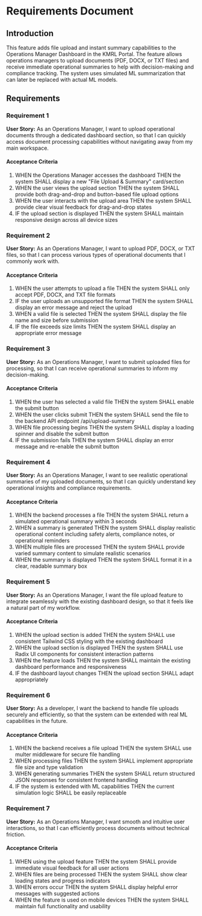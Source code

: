 # Requirements Document

## Introduction

This feature adds file upload and instant summary capabilities to the Operations Manager Dashboard in the KMRL Portal. The feature allows operations managers to upload documents (PDF, DOCX, or TXT files) and receive immediate operational summaries to help with decision-making and compliance tracking. The system uses simulated ML summarization that can later be replaced with actual ML models.

## Requirements

### Requirement 1

**User Story:** As an Operations Manager, I want to upload operational documents through a dedicated dashboard section, so that I can quickly access document processing capabilities without navigating away from my main workspace.

#### Acceptance Criteria

1. WHEN the Operations Manager accesses the dashboard THEN the system SHALL display a new "File Upload & Summary" card/section
2. WHEN the user views the upload section THEN the system SHALL provide both drag-and-drop and button-based file upload options
3. WHEN the user interacts with the upload area THEN the system SHALL provide clear visual feedback for drag-and-drop states
4. IF the upload section is displayed THEN the system SHALL maintain responsive design across all device sizes

### Requirement 2

**User Story:** As an Operations Manager, I want to upload PDF, DOCX, or TXT files, so that I can process various types of operational documents that I commonly work with.

#### Acceptance Criteria

1. WHEN the user attempts to upload a file THEN the system SHALL only accept PDF, DOCX, and TXT file formats
2. IF the user uploads an unsupported file format THEN the system SHALL display an error message and reject the upload
3. WHEN a valid file is selected THEN the system SHALL display the file name and size before submission
4. IF the file exceeds size limits THEN the system SHALL display an appropriate error message

### Requirement 3

**User Story:** As an Operations Manager, I want to submit uploaded files for processing, so that I can receive operational summaries to inform my decision-making.

#### Acceptance Criteria

1. WHEN the user has selected a valid file THEN the system SHALL enable the submit button
2. WHEN the user clicks submit THEN the system SHALL send the file to the backend API endpoint /api/upload-summary
3. WHEN file processing begins THEN the system SHALL display a loading spinner and disable the submit button
4. IF the submission fails THEN the system SHALL display an error message and re-enable the submit button

### Requirement 4

**User Story:** As an Operations Manager, I want to see realistic operational summaries of my uploaded documents, so that I can quickly understand key operational insights and compliance requirements.

#### Acceptance Criteria

1. WHEN the backend processes a file THEN the system SHALL return a simulated operational summary within 3 seconds
2. WHEN a summary is generated THEN the system SHALL display realistic operational content including safety alerts, compliance notes, or operational reminders
3. WHEN multiple files are processed THEN the system SHALL provide varied summary content to simulate realistic scenarios
4. WHEN the summary is displayed THEN the system SHALL format it in a clear, readable summary box

### Requirement 5

**User Story:** As an Operations Manager, I want the file upload feature to integrate seamlessly with the existing dashboard design, so that it feels like a natural part of my workflow.

#### Acceptance Criteria

1. WHEN the upload section is added THEN the system SHALL use consistent Tailwind CSS styling with the existing dashboard
2. WHEN the upload section is displayed THEN the system SHALL use Radix UI components for consistent interaction patterns
3. WHEN the feature loads THEN the system SHALL maintain the existing dashboard performance and responsiveness
4. IF the dashboard layout changes THEN the upload section SHALL adapt appropriately

### Requirement 6

**User Story:** As a developer, I want the backend to handle file uploads securely and efficiently, so that the system can be extended with real ML capabilities in the future.

#### Acceptance Criteria

1. WHEN the backend receives a file upload THEN the system SHALL use multer middleware for secure file handling
2. WHEN processing files THEN the system SHALL implement appropriate file size and type validation
3. WHEN generating summaries THEN the system SHALL return structured JSON responses for consistent frontend handling
4. IF the system is extended with ML capabilities THEN the current simulation logic SHALL be easily replaceable

### Requirement 7

**User Story:** As an Operations Manager, I want smooth and intuitive user interactions, so that I can efficiently process documents without technical friction.

#### Acceptance Criteria

1. WHEN using the upload feature THEN the system SHALL provide immediate visual feedback for all user actions
2. WHEN files are being processed THEN the system SHALL show clear loading states and progress indicators
3. WHEN errors occur THEN the system SHALL display helpful error messages with suggested actions
4. WHEN the feature is used on mobile devices THEN the system SHALL maintain full functionality and usability